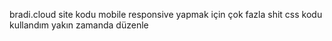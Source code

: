 bradi.cloud site kodu mobile responsive yapmak için çok fazla shit css kodu kullandım yakın zamanda düzenle
